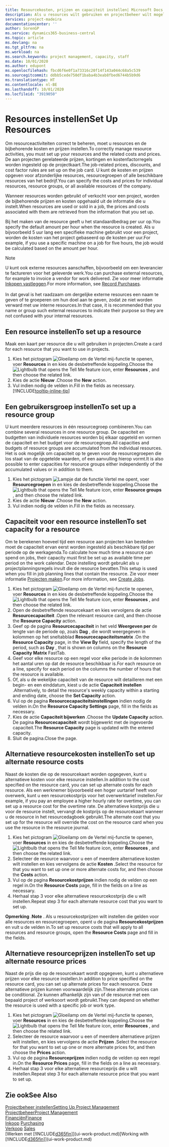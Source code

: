 ```yaml
---
title: Resourcekosten, prijzen en capaciteit instellen| Microsoft Docs
description: Als u resources wilt gebruiken en projectbeheer wilt mogelijk maken, geeft u kosten en prijzen voor afzonderlijke resources of resourcegroepen op en stelt u de resourcecapaciteit in.
services: project-madeira
documentationcenter: ''
author: SorenGP
ms.service: dynamics365-business-central
ms.topic: article
ms.devlang: na
ms.tgt_pltfrm: na
ms.workload: na
ms.search.keywords: project management, capacity, staff
ms.date: 10/01/2020
ms.author: edupont
ms.openlocfilehash: fbcd6f6e0f1a73316c20f14f143a044c68a5c539
ms.sourcegitcommit: ddbb5cede750df1baba4b3eab8fbed6744b5b9d6
ms.translationtype: HT
ms.contentlocale: nl-BE
ms.lasthandoff: 10/01/2020
ms.locfileid: "3919050"
---
```

# <a name="set-up-resources"></a><span data-ttu-id="80a93-103">Resources instellen</span><span class="sxs-lookup"><span data-stu-id="80a93-103">Set Up Resources</span></span>
<span data-ttu-id="80a93-104">Om resourceactiviteiten correct te beheren, moet u resources en de bijbehorende kosten en prijzen instellen.</span><span class="sxs-lookup"><span data-stu-id="80a93-104">To correctly manage resource activities, you must set up your resources and the related costs and prices.</span></span> <span data-ttu-id="80a93-105">De aan projecten gerelateerde prijzen, kortingen en kostenfactorregels worden ingesteld op de projectkaart.</span><span class="sxs-lookup"><span data-stu-id="80a93-105">The job-related prices, discounts, and cost factor rules are set up on the job card.</span></span> <span data-ttu-id="80a93-106">U kunt de kosten en prijzen opgeven voor afzonderlijke resources, resourcegroepen of alle beschikbare resources van het bedrijf.</span><span class="sxs-lookup"><span data-stu-id="80a93-106">You can specify the costs and prices for individual resources, resource groups, or all available resources of the company.</span></span>

<span data-ttu-id="80a93-107">Wanneer resources worden gebruikt of verkocht voor een project, worden de bijbehorende prijzen en kosten opgehaald uit de informatie die u instelt.</span><span class="sxs-lookup"><span data-stu-id="80a93-107">When resources are used or sold in a job, the prices and costs associated with them are retrieved from the information that you set up.</span></span>

<span data-ttu-id="80a93-108">Bij het maken van de resource geeft u het standaardbedrag per uur op.</span><span class="sxs-lookup"><span data-stu-id="80a93-108">You specify the default amount per hour when the resource is created.</span></span> <span data-ttu-id="80a93-109">Als u bijvoorbeeld 5 uur lang een specifieke machine gebruikt voor een project, worden de kosten van het project gebaseerd op de kosten per uur.</span><span class="sxs-lookup"><span data-stu-id="80a93-109">For example, if you use a specific machine on a job for five hours, the job would be calculated based on the amount per hour.</span></span>

> [!NOTE]
> <span data-ttu-id="80a93-110">U kunt ook externe resources aanschaffen, bijvoorbeeld om een leverancier te factureren voor het geleverde werk.</span><span class="sxs-lookup"><span data-stu-id="80a93-110">You can purchase external resources, for example to invoice a vendor for work delivered.</span></span> <span data-ttu-id="80a93-111">Zie voor meer informatie [Inkopen vastleggen](purchasing-how-record-purchases.md).</span><span class="sxs-lookup"><span data-stu-id="80a93-111">For more information, see [Record Purchases](purchasing-how-record-purchases.md).</span></span><br /><br />
> <span data-ttu-id="80a93-112">In dat geval is het raadzaam om dergelijke externe resources een naam te geven of te groeperen om hun doel aan te geven, zodat ze niet worden verward met uw interne resources.</span><span class="sxs-lookup"><span data-stu-id="80a93-112">In that case, it is recommended that you name or group such external resources to indicate their purpose so they are not confused with your internal resources.</span></span>

## <a name="to-set-up-a-resource"></a><span data-ttu-id="80a93-113">Een resource instellen</span><span class="sxs-lookup"><span data-stu-id="80a93-113">To set up a resource</span></span>
<span data-ttu-id="80a93-114">Maak een kaart per resource die u wilt gebruiken in projecten.</span><span class="sxs-lookup"><span data-stu-id="80a93-114">Create a card for each resource that you want to use in projects.</span></span>

1. <span data-ttu-id="80a93-115">Kies het pictogram ![Gloeilamp om de Vertel mij-functie te openen](media/ui-search/search_small.png "Vertel me wat u wilt doen"), voer **Resources** in en kies de desbetreffende koppeling.</span><span class="sxs-lookup"><span data-stu-id="80a93-115">Choose the ![Lightbulb that opens the Tell Me feature](media/ui-search/search_small.png "Tell me what you want to do") icon, enter **Resources** , and then choose the related link.</span></span>
2. <span data-ttu-id="80a93-116">Kies de actie **Nieuw** .</span><span class="sxs-lookup"><span data-stu-id="80a93-116">Choose the **New** action.</span></span>
3. <span data-ttu-id="80a93-117">Vul indien nodig de velden in.</span><span class="sxs-lookup"><span data-stu-id="80a93-117">Fill in the fields as necessary.</span></span> [!INCLUDE[tooltip-inline-tip](includes/tooltip-inline-tip_md.md)]  

## <a name="to-set-up-a-resource-group"></a><span data-ttu-id="80a93-118">Een gebruikersgroep instellen</span><span class="sxs-lookup"><span data-stu-id="80a93-118">To set up a resource group</span></span>
<span data-ttu-id="80a93-119">U kunt meerdere resources in één resourcegroep combineren.</span><span class="sxs-lookup"><span data-stu-id="80a93-119">You can combine several resources in one resource group.</span></span> <span data-ttu-id="80a93-120">De capaciteit en budgetten van individuele resources worden bij elkaar opgeteld en vormen de capaciteit en het budget voor de resourcegroep.</span><span class="sxs-lookup"><span data-stu-id="80a93-120">All capacities and budgets of resource groups are accumulated from the individual resources.</span></span> <span data-ttu-id="80a93-121">Het is ook mogelijk om capaciteit op te geven voor de resourcegroepen die los staat van de opgetelde waarden, of een aanvulling hierop vormt.</span><span class="sxs-lookup"><span data-stu-id="80a93-121">It is also possible to enter capacities for resource groups either independently of the accumulated values or in addition to them.</span></span>

1. <span data-ttu-id="80a93-122">Kies het pictogram ![Lampje dat de functie Vertel me opent](media/ui-search/search_small.png "Vertel me wat u wilt doen"), voer **Resourcegroepen** in en kies de desbetreffende koppeling.</span><span class="sxs-lookup"><span data-stu-id="80a93-122">Choose the ![Lightbulb that opens the Tell Me feature](media/ui-search/search_small.png "Tell me what you want to do") icon, enter **Resource groups** , and then choose the related link.</span></span>
2. <span data-ttu-id="80a93-123">Kies de actie **Nieuw** .</span><span class="sxs-lookup"><span data-stu-id="80a93-123">Choose the **New** action.</span></span>
3. <span data-ttu-id="80a93-124">Vul indien nodig de velden in.</span><span class="sxs-lookup"><span data-stu-id="80a93-124">Fill in the fields as necessary.</span></span>

## <a name="to-set-capacity-for-a-resource"></a><span data-ttu-id="80a93-125">Capaciteit voor een resource instellen</span><span class="sxs-lookup"><span data-stu-id="80a93-125">To set capacity for a resource</span></span>
<span data-ttu-id="80a93-126">Om te berekenen hoeveel tijd een resource aan projecten kan besteden moet de capaciteit ervan eerst worden ingesteld als beschikbare tijd per periode op de werkagenda.</span><span class="sxs-lookup"><span data-stu-id="80a93-126">To calculate how much time a resource can spend on jobs, their capacity must first be set up as available time per period on the work calendar.</span></span> <span data-ttu-id="80a93-127">Deze instelling wordt gebruikt als u projectplanningsregels invult die de resource bevatten.</span><span class="sxs-lookup"><span data-stu-id="80a93-127">This setup is used when you fill in job planning lines that contain the resource.</span></span> <span data-ttu-id="80a93-128">Zie voor meer informatie [Projecten maken](projects-how-create-jobs.md).</span><span class="sxs-lookup"><span data-stu-id="80a93-128">For more information, see [Create Jobs](projects-how-create-jobs.md).</span></span>

1. <span data-ttu-id="80a93-129">Kies het pictogram ![Gloeilamp om de Vertel mij-functie te openen](media/ui-search/search_small.png "Vertel me wat u wilt doen"), voer **Resources** in en kies de desbetreffende koppeling.</span><span class="sxs-lookup"><span data-stu-id="80a93-129">Choose the ![Lightbulb that opens the Tell Me feature](media/ui-search/search_small.png "Tell me what you want to do") icon, enter **Resources** , and then choose the related link.</span></span>
2. <span data-ttu-id="80a93-130">Open de desbetreffende resourcekaart en kies vervolgens de actie **Resourcecapaciteit** .</span><span class="sxs-lookup"><span data-stu-id="80a93-130">Open the relevant resource card, and then choose the **Resource Capacity** action.</span></span>
3. <span data-ttu-id="80a93-131">Geef op de pagina **Resourcecapaciteit** in het veld **Weergeven per** de lengte van de periode op, zoals **Dag** , die wordt weergegeven in kolommen op het sneltabblad **Resourcecapaciteitsmatrix** .</span><span class="sxs-lookup"><span data-stu-id="80a93-131">On the **Resource Capacity** page, in the **View By** field, specify the length of the period, such as **Day** , that is shown on columns on the **Resource Capacity Matrix** FastTab.</span></span>
4. <span data-ttu-id="80a93-132">Geef voor elke resource op een regel voor elke periode in de kolommen het aantal uren op dat de resource beschikbaar is.</span><span class="sxs-lookup"><span data-stu-id="80a93-132">For each resource on a line, specify for each period on the columns the number of hours that the resource is available.</span></span>
5. <span data-ttu-id="80a93-133">Of, als u de wekelijke capaciteit van de resource wilt detailleren met een begin- en een einddatum, kiest u de actie **Capaciteit instellen** .</span><span class="sxs-lookup"><span data-stu-id="80a93-133">Alternatively, to detail the resource's weekly capacity within a starting and ending date, choose the **Set Capacity** action.</span></span>
6. <span data-ttu-id="80a93-134">Vul op de pagina **Resourcecapaciteitsinstellingen** indien nodig de velden in.</span><span class="sxs-lookup"><span data-stu-id="80a93-134">On the **Resource Capacity Settings** page, fill in the fields as necessary.</span></span>
7. <span data-ttu-id="80a93-135">Kies de actie **Capaciteit bijwerken** .</span><span class="sxs-lookup"><span data-stu-id="80a93-135">Choose the **Update Capacity** action.</span></span> <span data-ttu-id="80a93-136">De pagina **Resourcecapaciteit** wordt bijgewerkt met de ingevoerde capaciteit.</span><span class="sxs-lookup"><span data-stu-id="80a93-136">The **Resource Capacity** page is updated with the entered capacity.</span></span>
8. <span data-ttu-id="80a93-137">Sluit de pagina.</span><span class="sxs-lookup"><span data-stu-id="80a93-137">Close the page.</span></span>

## <a name="to-set-up-alternate-resource-costs"></a><span data-ttu-id="80a93-138">Alternatieve resourcekosten instellen</span><span class="sxs-lookup"><span data-stu-id="80a93-138">To set up alternate resource costs</span></span>
<span data-ttu-id="80a93-139">Naast de kosten die op de resourcekaart worden opgegeven, kunt u alternatieve kosten voor elke resource instellen.</span><span class="sxs-lookup"><span data-stu-id="80a93-139">In addition to the cost specified on the resource card, you can set up alternate costs for each resource.</span></span> <span data-ttu-id="80a93-140">Als een werknemer bijvoorbeeld een hoger uurtarief heeft voor overwerk, kunt u een resourcekostprijs voor het overwerktarief instellen.</span><span class="sxs-lookup"><span data-stu-id="80a93-140">For example, if you pay an employee a higher hourly rate for overtime, you can set up a resource cost for the overtime rate.</span></span> <span data-ttu-id="80a93-141">De alternatieve kostprijs die u voor de resource instelt, vervangt de kostprijs op de resourcekaart wanneer u de resource in het resourcedagboek gebruikt.</span><span class="sxs-lookup"><span data-stu-id="80a93-141">The alternate cost that you set up for the resource will override the cost on the resource card when you use the resource in the resource journal.</span></span>

1. <span data-ttu-id="80a93-142">Kies het pictogram ![Gloeilamp om de Vertel mij-functie te openen](media/ui-search/search_small.png "Vertel me wat u wilt doen"), voer **Resources** in en kies de desbetreffende koppeling.</span><span class="sxs-lookup"><span data-stu-id="80a93-142">Choose the ![Lightbulb that opens the Tell Me feature](media/ui-search/search_small.png "Tell me what you want to do") icon, enter **Resources** , and then choose the related link.</span></span>  
2. <span data-ttu-id="80a93-143">Selecteer de resource waarvoor u een of meerdere alternatieve kosten wilt instellen en kies vervolgens de actie **Kosten** .</span><span class="sxs-lookup"><span data-stu-id="80a93-143">Select the resource for that you want to set up one or more alternate costs for, and then choose the **Costs** action.</span></span>  
3. <span data-ttu-id="80a93-144">Vul op de pagina **Resourcekostprijzen** indien nodig de velden op een regel in.</span><span class="sxs-lookup"><span data-stu-id="80a93-144">On the **Resource Costs** page, fill in the fields on a line as necessary.</span></span>  
4. <span data-ttu-id="80a93-145">Herhaal stap 3 voor elke alternatieve resourcekostprijs die u wilt instellen.</span><span class="sxs-lookup"><span data-stu-id="80a93-145">Repeat step 3 for each alternate resource cost that you want to set up.</span></span>

<span data-ttu-id="80a93-146">**Opmerking** .</span><span class="sxs-lookup"><span data-stu-id="80a93-146">**Note** .</span></span> <span data-ttu-id="80a93-147">Als u resourcekostprijzen wilt instellen die gelden voor alle resources en resourcegroepen, opent u de pagina **Resourcekostprijzen** en vult u de velden in.</span><span class="sxs-lookup"><span data-stu-id="80a93-147">To set up resource costs that will apply to all resources and resource groups, open the **Resource Costs** page and fill in the fields.</span></span>

## <a name="to-set-up-alternate-resource-prices"></a><span data-ttu-id="80a93-148">Alternatieve resourceprijzen instellen</span><span class="sxs-lookup"><span data-stu-id="80a93-148">To set up alternate resource prices</span></span>
<span data-ttu-id="80a93-149">Naast de prijs die op de resourcekaart wordt opgegeven, kunt u alternatieve prijzen voor elke resource instellen.</span><span class="sxs-lookup"><span data-stu-id="80a93-149">In addition to price specified on the resource card, you can set up alternate prices for each resource.</span></span> <span data-ttu-id="80a93-150">Deze alternatieve prijzen kunnen voorwaardelijk zijn.</span><span class="sxs-lookup"><span data-stu-id="80a93-150">These alternate prices can be conditional.</span></span> <span data-ttu-id="80a93-151">Ze kunnen afhankelijk zijn van of de resource met een bepaald project of werksoort wordt gebruikt.</span><span class="sxs-lookup"><span data-stu-id="80a93-151">They can depend on whether the resource is used with a specific job or work type.</span></span>

1. <span data-ttu-id="80a93-152">Kies het pictogram ![Gloeilamp om de Vertel mij-functie te openen](media/ui-search/search_small.png "Vertel me wat u wilt doen"), voer **Resources** in en kies de desbetreffende koppeling.</span><span class="sxs-lookup"><span data-stu-id="80a93-152">Choose the ![Lightbulb that opens the Tell Me feature](media/ui-search/search_small.png "Tell me what you want to do") icon, enter **Resources** , and then choose the related link.</span></span>
2. <span data-ttu-id="80a93-153">Selecteer de resource waarvoor u een of meerdere alternatieve prijzen wilt instellen, en kies vervolgens de actie **Prijzen** .</span><span class="sxs-lookup"><span data-stu-id="80a93-153">Select the resource for that you want to set up one or more alternate prices for, and then choose the **Prices** action.</span></span>
3. <span data-ttu-id="80a93-154">Vul op de pagina **Resourceprijzen** indien nodig de velden op een regel in.</span><span class="sxs-lookup"><span data-stu-id="80a93-154">On the **Resource Prices** page, fill in the fields on a line as necessary.</span></span>
4. <span data-ttu-id="80a93-155">Herhaal stap 3 voor elke alternatieve resourceprijs die u wilt instellen.</span><span class="sxs-lookup"><span data-stu-id="80a93-155">Repeat step 3 for each alternate resource price that you want to set up.</span></span>

## <a name="see-also"></a><span data-ttu-id="80a93-156">Zie ook</span><span class="sxs-lookup"><span data-stu-id="80a93-156">See Also</span></span>
[<span data-ttu-id="80a93-157">Projectbeheer instellen</span><span class="sxs-lookup"><span data-stu-id="80a93-157">Setting Up Project Management</span></span>](projects-setup-projects.md)  
[<span data-ttu-id="80a93-158">Projectbeheer</span><span class="sxs-lookup"><span data-stu-id="80a93-158">Project Management</span></span>](projects-manage-projects.md)  
[<span data-ttu-id="80a93-159">Financiën</span><span class="sxs-lookup"><span data-stu-id="80a93-159">Finance</span></span>](finance.md)  
<span data-ttu-id="80a93-160">[Inkoop](purchasing-manage-purchasing.md)       </span><span class="sxs-lookup"><span data-stu-id="80a93-160">[Purchasing](purchasing-manage-purchasing.md)       </span></span>  
<span data-ttu-id="80a93-161">[Verkoop](sales-manage-sales.md)    </span><span class="sxs-lookup"><span data-stu-id="80a93-161">[Sales](sales-manage-sales.md)    </span></span>  
<span data-ttu-id="80a93-162">[Werken met [!INCLUDE[d365fin](includes/d365fin_md.md)]](ui-work-product.md)</span><span class="sxs-lookup"><span data-stu-id="80a93-162">[Working with [!INCLUDE[d365fin](includes/d365fin_md.md)]](ui-work-product.md)</span></span>  
